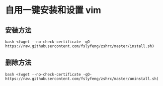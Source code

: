 # 自用一键安装和设置 vim

## 安装方法

    bash <(wget --no-check-certificate -qO- https://raw.githubusercontent.com/fslyfeng/zshrc/master/install.sh)

## 删除方法

    bash <(wget --no-check-certificate -qO- https://raw.githubusercontent.com/fslyfeng/zshrc/master/uninstall.sh)
